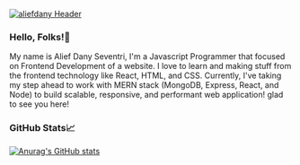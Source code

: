 
[![aliefdany 
Header](https://raw.githubusercontent.com/aliefdany/aliefdany/master/assets/readme_header.png)](https://aliefdany.me/)

### Hello, Folks!👋
My name is Alief Dany Seventri, I'm a Javascript Programmer that focused on Frontend Development of a website. I love to learn and making stuff from the frontend technology like React, HTML, and CSS. Currently, I've taking my step ahead to work with MERN stack (MongoDB, Express, React, and Node) to build scalable, responsive, and performant web application! glad to see you here!


### GitHub Stats📈
[![Anurag's GitHub stats](https://github-readme-stats.vercel.app/api?username=aliefdany&count_private=true&show_icons=true&hide=stars,issues&theme=merko)](https://github.com/anuraghazra/github-readme-stats)

<!--
**aliefdany/aliefdany** is a ✨ _special_ ✨ repository because its `README.md` (this file) appears on your GitHub profile.

Here are some ideas to get you started:

- 🔭 I’m currently working on ...
- 🌱 I’m currently learning ...
- 👯 I’m looking to collaborate on ...
- 🤔 I’m looking for help with ...
- 💬 Ask me about ...
- 📫 How to reach me: ...
- 😄 Pronouns: ...
- ⚡ Fun fact: ...
-->

